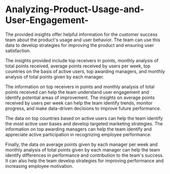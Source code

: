 # Analyzing-Product-Usage-and-User-Engagement-

The provided insights offer helpful information for the customer success team about the product's usage and user behavior. The team can use this data to develop strategies for improving the product and ensuring user satisfaction.

The insights provided include top receivers in points, monthly analysis of total points received, average points received by users per week, top countries on the basis of active users, top awarding managers, and monthly analysis of total points given by each manager.

The information on top receivers in points and monthly analysis of total points received can help the team understand user engagement and identify potential areas of improvement. The insights on average points received by users per week can help the team identify trends, monitor progress, and make data-driven decisions to improve future performance.

The data on top countries based on active users can help the team identify the most active user bases and develop targeted marketing strategies. The information on top awarding managers can help the team identify and appreciate active participation in recognizing employee performance.

Finally, the data on average points given by each manager per week and monthly analysis of total points given by each manager can help the team identify differences in performance and contribution to the team's success. It can also help the team develop strategies for improving performance and increasing employee motivation.
